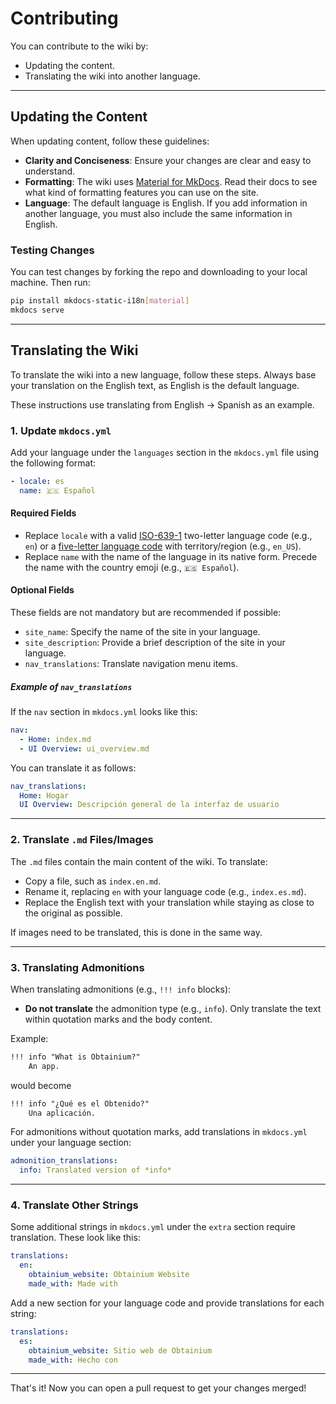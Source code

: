 # Contributing

You can contribute to the wiki by:

- Updating the content.
- Translating the wiki into another language.

---

## Updating the Content

When updating content, follow these guidelines:

- **Clarity and Conciseness**: Ensure your changes are clear and easy to understand.
- **Formatting**: The wiki uses [Material for MkDocs](https://squidfunk.github.io/mkdocs-material/). Read their docs to see what kind of formatting features you can use on the site.
- **Language**: The default language is English. If you add information in another language, you must also include the same information in English.

### Testing Changes

You can test changes by forking the repo and downloading to your local machine. Then run:

```bash
pip install mkdocs-static-i18n[material]
mkdocs serve
```

---

## Translating the Wiki

To translate the wiki into a new language, follow these steps. Always base your translation on the English text, as English is the default language.

These instructions use translating from English → Spanish as an example.

### 1. Update `mkdocs.yml`

Add your language under the `languages` section in the `mkdocs.yml` file using the following format:

```yaml
- locale: es
  name: 🇪🇸 Español
```

#### **Required Fields**

- Replace `locale` with a valid [ISO-639-1](https://en.wikipedia.org/wiki/ISO_639-1) two-letter language code (e.g., `en`) or a [five-letter language code](https://www.mkdocs.org/user-guide/localizing-your-theme/#supported-locales) with territory/region (e.g., `en_US`).
- Replace `name` with the name of the language in its native form. Precede the name with the country emoji (e.g., `🇪🇸 Español`).

#### **Optional Fields**

These fields are not mandatory but are recommended if possible:

- `site_name`: Specify the name of the site in your language.
- `site_description`: Provide a brief description of the site in your language.
- `nav_translations`: Translate navigation menu items.

##### Example of `nav_translations`

If the `nav` section in `mkdocs.yml` looks like this:

```yaml
nav:
  - Home: index.md
  - UI Overview: ui_overview.md
```

You can translate it as follows:

```yaml
nav_translations:
  Home: Hogar
  UI Overview: Descripción general de la interfaz de usuario
```

---

### 2. Translate `.md` Files/Images

The `.md` files contain the main content of the wiki. To translate:

- Copy a file, such as `index.en.md`.
- Rename it, replacing `en` with your language code (e.g., `index.es.md`).
- Replace the English text with your translation while staying as close to the original as possible.

If images need to be translated, this is done in the same way.

---

### 3. Translating Admonitions

When translating admonitions (e.g., `!!! info` blocks):

- **Do not translate** the admonition type (e.g., `info`). Only translate the text within quotation marks and the body content.

Example:

```markdown
!!! info "What is Obtainium?"
    An app.
```

would become 

```markdown
!!! info "¿Qué es el Obtenido?"
    Una aplicación.
```

For admonitions without quotation marks, add translations in `mkdocs.yml` under your language section:

```yaml
admonition_translations:
  info: Translated version of *info*
```

---

### 4. Translate Other Strings

Some additional strings in `mkdocs.yml` under the `extra` section require translation. These look like this:

```yaml
translations:
  en:
    obtainium_website: Obtainium Website
    made_with: Made with
```

Add a new section for your language code and provide translations for each string:

```yaml
translations:
  es:
    obtainium_website: Sitio web de Obtainium
    made_with: Hecho con
```

---

That's it! Now you can open a pull request to get your changes merged!
